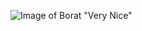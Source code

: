 ![Image of Borat "Very Nice"](https://www.google.com/imgres?imgurl=https%3A%2F%2Fi.pinimg.com%2Foriginals%2F45%2F4a%2F26%2F454a264bcc9aba3ee65b5b6c0b56e5c2.jpg&imgrefurl=https%3A%2F%2Fwww.pinterest.com%2Fpin%2F497929302558392329%2F&tbnid=Ja_819fnz1TAyM&vet=12ahUKEwjzmPT82ofyAhURNRoKHQp2CcAQMygGegUIARC8AQ..i&docid=MCMvTI0fMwGgcM&w=750&h=1000&q=borat%20it%27s%20nice&ved=2ahUKEwjzmPT82ofyAhURNRoKHQp2CcAQMygGegUIARC8AQ)
